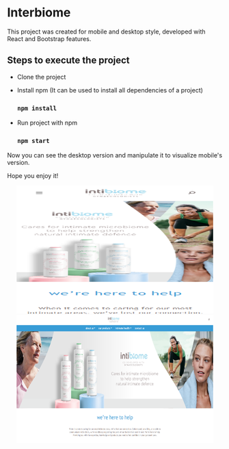 # Interbiome

This project was created for mobile and desktop style, developed with React and Bootstrap features.

## Steps to execute the project

- Clone the project
- Install npm (It can be used to install all dependencies of a project) 

   ### `npm install`
    
- Run project with npm

   ### `npm start`

Now you can see the desktop version and manipulate it to visualize mobile's version.

Hope you enjoy it!

<div style
   ![Home](src/docs/mobile.png)
   ![Home](src/docs/desktop.png)
     
<p align="center">
  <img width="460" height="300" src="src/docs/mobile.png">
  <img width="460" height="300" src="src/docs/desktop.png">
</p>
